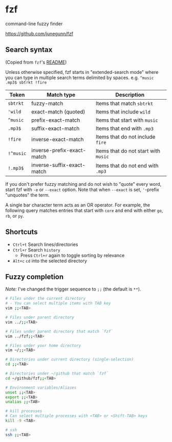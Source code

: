 # fzf

command-line fuzzy finder

<https://github.com/junegunn/fzf>

## Search syntax

(Copied from `fzf`'s [README](https://github.com/junegunn/fzf/blob/master/README.md))

Unless otherwise specified, fzf starts in "extended-search mode" where you can
type in multiple search terms delimited by spaces. e.g. `^music .mp3$ sbtrkt !fire`

| Token     | Match type                 | Description                          |
| --------- | -------------------------- | ------------------------------------ |
| `sbtrkt`  | fuzzy-match                | Items that match `sbtrkt`            |
| `'wild`   | exact-match (quoted)       | Items that include `wild`            |
| `^music`  | prefix-exact-match         | Items that start with `music`        |
| `.mp3$`   | suffix-exact-match         | Items that end with `.mp3`           |
| `!fire`   | inverse-exact-match        | Items that do not include `fire`     |
| `!^music` | inverse-prefix-exact-match | Items that do not start with `music` |
| `!.mp3$`  | inverse-suffix-exact-match | Items that do not end with `.mp3`    |

If you don't prefer fuzzy matching and do not wish to "quote" every word,
start fzf with `-e` or `--exact` option. Note that when `--exact` is set,
`'`-prefix "unquotes" the term.

A single bar character term acts as an OR operator. For example, the following
query matches entries that start with `core` and end with either `go`, `rb`,
or `py`.

## Shortcuts

- `Ctrl+t` Search lines/directories
- `Ctrl+r` Search `history`
  - Press `Ctrl+r` again to toggle sorting by relevance
- `Alt+c` `cd` into the selected directory

## Fuzzy completion

_Note:_ I've changed the trigger sequence to `;;` (the default is `**`).

```bash
# Files under the current directory
# - You can select multiple items with TAB key
vim ;;<TAB>

# Files under parent directory
vim ../;;<TAB>

# Files under parent directory that match `fzf`
vim ../fzf;;<TAB>

# Files under your home directory
vim ~/;;<TAB>

# Directories under current directory (single-selection)
cd ;;<TAB>

# Directories under ~/github that match `fzf`
cd ~/github/fzf;;<TAB>

# Environment variables/Aliases
unset ;;<TAB>
export ;;<TAB>
unalias ;;<TAB>

# kill processes
# Can select multiple processes with <TAB> or <Shift-TAB> keys
kill -9 <TAB>

# ssh
ssh ;;<TAB>
```

